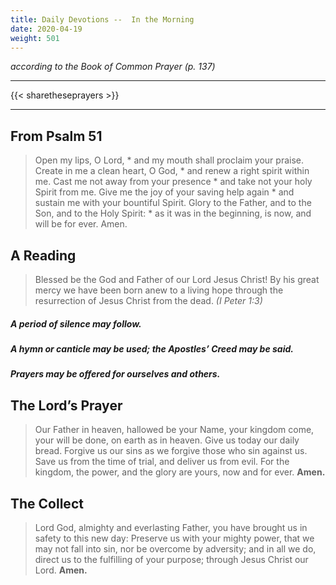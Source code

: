 ```yaml
---
title: Daily Devotions --  In the Morning
date: 2020-04-19
weight: 501
---
```

_according to the Book of Common Prayer (p. 137)_

------------

{{< sharetheseprayers >}}

-----------

## From Psalm 51

> Open my lips, O Lord, *
and my mouth shall proclaim your praise.
Create in me a clean heart, O God, *
and renew a right spirit within me.
Cast me not away from your presence *
and take not your holy Spirit from me.
Give me the joy of your saving help again *
and sustain me with your bountiful Spirit.
Glory to the Father, and to the Son, and to the Holy Spirit: *
as it was in the beginning, is now, and will be for ever. Amen.

## A Reading
> Blessed be the God and Father of our Lord Jesus Christ! By his great mercy we have been born anew to a living hope through the resurrection of Jesus Christ from the dead. _(I Peter 1:3)_

##### A period of silence may follow.

##### A hymn or canticle may be used; the Apostles’ Creed may be said.

##### Prayers may be offered for ourselves and others.

## The Lord’s Prayer
> Our Father in heaven,
> hallowed be your Name,
> your kingdom come,
> your will be done,
> on earth as in heaven.
> Give us today our daily bread.
> Forgive us our sins
> as we forgive those
> 	who sin against us.
> Save us from the time of trial,
> and deliver us from evil.
> For the kingdom, the power,
> and the glory are yours,
> now and for ever.  **Amen.**

## The Collect
> Lord God, almighty and everlasting Father, you have brought us in safety to this new day: Preserve us with your mighty power, that we may not fall into sin, nor be overcome by adversity; and in all we do, direct us to the fulfilling of your purpose; through Jesus Christ our Lord. **Amen.**
